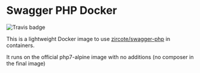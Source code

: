 # Swagger PHP Docker

![Travis badge](https://travis-ci.org/PathMotion/docker-swagger-php.svg?branch=master)

This is a lightweight Docker image to use [zircote/swagger-php](https://github.com/zircote/swagger-php) in containers.

It runs on the official php7-alpine image with no additions (no composer in the final image)